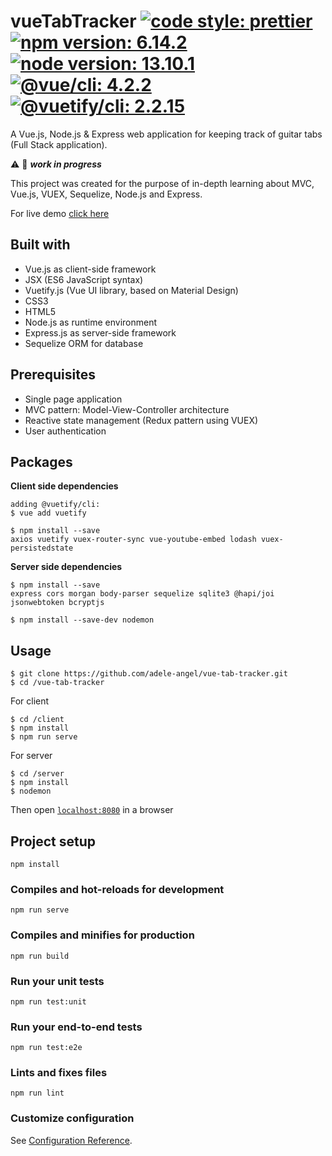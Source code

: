 # vueTabTracker [![code style: prettier](https://img.shields.io/badge/code_style-prettier-ff69b4)](https://github.com/prettier/prettier) [![npm version: 6.14.2](https://img.shields.io/badge/npm%20version-6.14.2-blue)](https://www.npmjs.com/) [![node version: 13.10.1](https://img.shields.io/badge/node%20version-13.10.1-blue)](https://nodejs.org/) [![@vue/cli: 4.2.2](https://img.shields.io/badge/@vue/cli-4.2.2-blue)](https://github.com/vuejs/vue-cli) [![@vuetify/cli: 2.2.15](https://img.shields.io/badge/@vuetify/cli-2.2.15-blue)](https://vuetifyjs.com/en/getting-started/quick-start/)

A Vue.js, Node.js & Express web application for keeping track of guitar tabs (Full Stack application).

:warning: :construction: _**work in progress**_

This project was created for the purpose of in-depth learning about MVC, Vue.js, VUEX, Sequelize, Node.js and Express.

For live demo [click here](https://adele-angel.github.io/vue-tab-tracker)

## Built with

- Vue.js as client-side framework
- JSX (ES6 JavaScript syntax)
- Vuetify.js (Vue UI library, based on Material Design)
- CSS3
- HTML5
- Node.js as runtime environment
- Express.js as server-side framework
- Sequelize ORM for database

## Prerequisites

- Single page application
- MVC pattern: Model-View-Controller architecture
- Reactive state management (Redux pattern using VUEX)
- User authentication

## Packages

**Client side dependencies**

```
adding @vuetify/cli:
$ vue add vuetify
```

```
$ npm install --save
axios vuetify vuex-router-sync vue-youtube-embed lodash vuex-persistedstate
```

**Server side dependencies**

```
$ npm install --save
express cors morgan body-parser sequelize sqlite3 @hapi/joi jsonwebtoken bcryptjs
```

```
$ npm install --save-dev nodemon
```

## Usage

```
$ git clone https://github.com/adele-angel/vue-tab-tracker.git
$ cd /vue-tab-tracker
```

For client

```
$ cd /client
$ npm install
$ npm run serve
```

For server

```
$ cd /server
$ npm install
$ nodemon
```

Then open [`localhost:8080`](http://localhost:8080) in a browser

## Project setup

```
npm install
```

### Compiles and hot-reloads for development

```
npm run serve
```

### Compiles and minifies for production

```
npm run build
```

### Run your unit tests

```
npm run test:unit
```

### Run your end-to-end tests

```
npm run test:e2e
```

### Lints and fixes files

```
npm run lint
```

### Customize configuration

See [Configuration Reference](https://cli.vuejs.org/config/).
